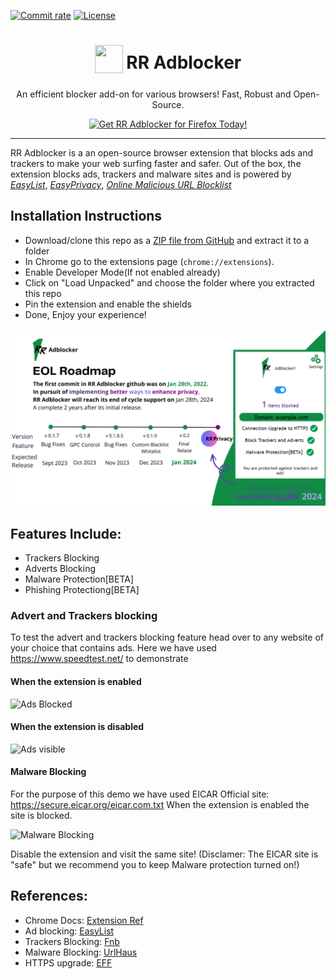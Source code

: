 [![Commit rate](https://img.shields.io/github/commit-activity/m/Rutuj-Runwal/RR-Adblocker?label=Commits)](https://github.com/Rutuj-Runwal/RR-Adblocker/commits/master)
[![License](https://img.shields.io/badge/License-GPLv3-blue.svg)](https://github.com/Rutuj-Runwal/RR-adblocker/blob/master/LICENSE)
<!-- [![Mozilla Add-ons](https://img.shields.io/amo/rating/rr-adblocker?label=Firefox)](https://addons.mozilla.org/firefox/addon/rr-adblocker/) -->

  <h1 align="center">
    <sub>
      <img  src="https://github.com/Rutuj-Runwal/RR-Adblocker/blob/main/RR_logo.png?raw=true" height="45" width="45" style="border-raduis:20%">
    </sub>
    RR Adblocker
  </h1>
  <p align="center">
    An efficient blocker add-on for various browsers! Fast, Robust and Open-Source.
  </p>

<p align="center">
<a href="https://addons.mozilla.org/firefox/addon/rr-adblocker/"><img src="https://raw.githubusercontent.com/Rutuj-Runwal/RR-Adblocker/main/assets/firefox.png" alt="Get RR Adblocker for Firefox Today!"></a> 
</p>

***

RR Adblocker is a an open-source browser extension that blocks ads and trackers to make your web surfing faster and safer.
Out of the box, the extension blocks ads, trackers and malware sites and is powered by [_EasyList_](https://easylist.github.io/#easylist), [_EasyPrivacy_](https://easylist.github.io/#easyprivacy), [_Online Malicious URL Blocklist_](https://gitlab.com/curben/urlhaus-filter#urlhaus-malicious-url-blocklist)

## Installation Instructions
- Download/clone this repo as a [ZIP file from GitHub](https://github.com/Rutuj-Runwal/RR-Adblocker/archive/refs/heads/main.zip) and extract it to a folder
- In Chrome go to the extensions page (`chrome://extensions`).
- Enable Developer Mode(If not enabled already)
- Click on "Load Unpacked" and choose the folder where you extracted this repo 
- Pin the extension and enable the shields
- Done, Enjoy your experience!

![User iterface](https://github.com/Rutuj-Runwal/RR-Adblocker/blob/main/assets/1.png)

## Features Include:
- Trackers Blocking
- Adverts Blocking
- Malware Protection[BETA]
- Phishing Protectiong[BETA]


### Advert and Trackers blocking

To test the advert and trackers blocking feature head over to any website of your choice that contains ads.
Here we have used https://www.speedtest.net/ to demonstrate

#### When the extension is enabled
![Ads Blocked](https://raw.githubusercontent.com/Rutuj-Runwal/RR-Adblocker/main/assets/3.png)

#### When the extension is disabled
![Ads visible](https://raw.githubusercontent.com/Rutuj-Runwal/RR-Adblocker/main/assets/7.png)

#### Malware Blocking

For the purpose of this demo we have used EICAR Official site: https://secure.eicar.org/eicar.com.txt
When the extension is enabled the site is blocked. 

![Malware Blocking](https://raw.githubusercontent.com/Rutuj-Runwal/RR-Adblocker/main/assets/5.png)

Disable the extension and visit the same site! (Disclamer: The EICAR site is "safe" but we recommend you to keep Malware protection turned on!)


## References:
- Chrome Docs: [Extension Ref](https://developer.chrome.com/docs/extensions/reference/declarativeNetRequest/)
- Ad blocking: [EasyList](https://easylist.to/)
- Trackers Blocking: [Fnb](https://secure.fanboy.co.nz/)
- Malware Blocking: [UrlHaus](https://gitlab.com/curben/urlhaus-filter)
- HTTPS upgrade: [EFF](https://github.com/EFForg/https-everywhere/tree/master/docs)
